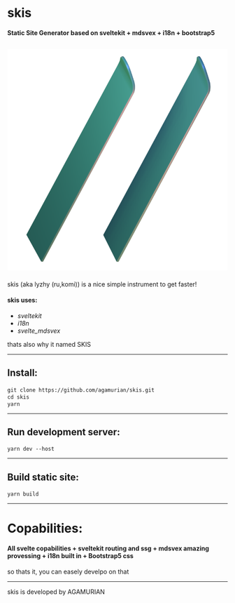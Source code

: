 # skis

#### Static Site Generator based on sveltekit + mdsvex + i18n + bootstrap5

![skis logo](skis.png)
---
skis (aka lyzhy (ru,komi)) is a nice simple instrument to get faster!

#### skis uses:
- _sveltekit_
- _i18n_
- _svelte_mdsvex_
 
 thats also why it named SKIS

---

## Install:
```
git clone https://github.com/agamurian/skis.git
cd skis
yarn

```

---

## Run development server:
```
yarn dev --host

```

---

## Build static site:
```
yarn build

```

---

# Copabilities:

#### All svelte copabilities + sveltekit routing and ssg + mdsvex amazing provessing + i18n built in + Bootstrap5 css
so thats it, you can easely develpo on that

---

skis is developed by AGAMURIAN
